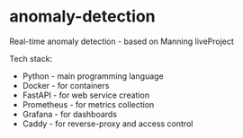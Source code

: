 # anomaly-detection
Real-time anomaly detection - based on Manning liveProject

Tech stack:
* Python - main programming language
* Docker - for containers
* FastAPI - for web service creation
* Prometheus - for metrics collection
* Grafana - for dashboards
* Caddy - for reverse-proxy and access control


